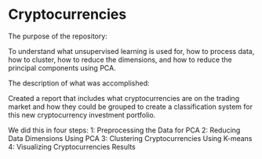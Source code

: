 # Cryptocurrencies

The purpose of the repository:

To understand what unsupervised learning is used for, how to process data, how to cluster, how to reduce the dimensions, and how to reduce the principal components using PCA.

The description of what was accomplished:

Created a report that includes what cryptocurrencies are on the trading market and how they could be grouped to create a classification system for this new cryptocurrency investment portfolio.

We did this in four steps:
1: Preprocessing the Data for PCA
2: Reducing Data Dimensions Using PCA
3: Clustering Cryptocurrencies Using K-means
4: Visualizing Cryptocurrencies Results